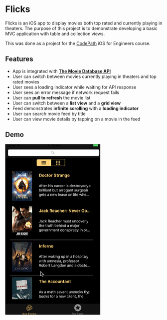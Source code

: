# Flicks
Flicks is an iOS app to display movies both top rated and currently playing in theaters. The purpose of this project is to demonstrate developing a basic MVC application with table and collection views.

This was done as a project for the [CodePath](http://codepath.com/) iOS for Engineers course.

## Features
* App is integrated with **[The Movie Database API](https://developers.themoviedb.org/3)**
* User can switch between movies currently playing in theaters and top rated movies
* User sees a loading indicator while waiting for API response
* User sees an error message if network request fails
* User can **pull to refresh** the movie list
* User can switch between a **list view** and a **grid view**
* Feed demonstrates **infinite scrolling** with a **loading indicator**
* User can search movie feed by title
* User can view movie details by tapping on a movie in the feed

## Demo
<img src='demo.gif' title='Video Walkthrough' width='' alt='Video Walkthrough' />